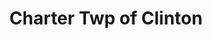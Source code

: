 ---
title: Charter Twp of Clinton
url: /charter-twp-of-clinton/
latitude: 42.567
longitude: -82.95
---